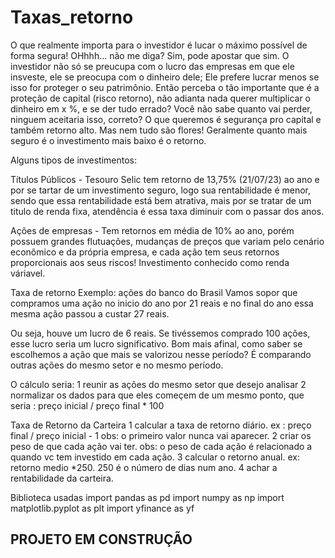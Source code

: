 # Taxas_retorno

O que realmente importa para o investidor é lucar o máximo possível de forma segura!
OHhhh... não me diga? Sim, pode apostar que sim. O investidor não só se preucupa com o lucro das empresas em que ele insveste, ele se preocupa com o dinheiro dele; Ele prefere lucrar menos se isso for proteger o seu patrimônio. Então perceba o tão importante que é a proteção de capital (risco retorno), não adianta nada querer multiplicar o dinheiro em x %, e se der tudo errado? Você não sabe quanto vai perder, ninguem aceitaria isso, correto? O que queremos é segurança pro capital e também retorno alto. Mas nem tudo são flores! Geralmente quanto mais seguro é o investimento mais baixo é o retorno.

Alguns tipos de investimentos:

Títulos Públicos - Tesouro Selic tem retorno de 13,75% (21/07/23) ao ano e por se tartar de um investimento seguro, logo sua rentabilidade é menor, sendo que essa rentabilidade está bem atrativa, mais por se tratar de um titulo de renda fixa, atendência é essa taxa diminuir com o passar dos anos.

Ações de empresas - Tem retornos em média de 10% ao ano, porém possuem grandes flutuações, mudanças de preços que variam pelo cenário econômico e da própria empresa, e cada ação tem seus retornos proporcionais aos seus riscos! Investimento conhecido como renda váriavel.

Taxa de retorno
Exemplo: ações do banco do Brasil
Vamos sopor que compramos uma ação no inicio do ano por 21 reais e no final do ano essa mesma ação passou a custar 27 reais. 

Ou seja, houve um lucro de 6 reais. Se tivéssemos comprado 100 ações, esse lucro seria um lucro significativo.
Bom mais afinal, como saber se escolhemos a ação que mais se valorizou nesse período? É comparando outras ações do mesmo setor e no mesmo período.

O cálculo seria:
1 reunir as ações do mesmo setor que desejo analisar
2 normalizar os dados para que eles começem de um mesmo ponto, que seria : preço inicial / preço final * 100

Taxa de Retorno da Carteira
1 calcular a taxa de retorno diário. ex : preço final / preço inicial - 1 obs: o primeiro valor nunca vai aparecer.
2 criar os peso de que cada ação vai ter. obs: o peso de cada ação é relacionado a quando vc tem investido em cada ação.
3 calcular o retorno anual. ex: retorno medio *250. 250 é o número de dias num ano.
4 achar a rentabilidade da carteira.

Biblioteca usadas
import pandas as pd
import numpy as np
import matplotlib.pyplot as plt
import yfinance as yf





## PROJETO EM CONSTRUÇÃO ##

